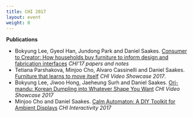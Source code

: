 ```yaml
---
title: CHI 2017
layout: event
weight: 0
---
```


**Publications**<br>
<ul>
	<li>Bokyung Lee, Gyeol Han, Jundong Park and Daniel Saakes. <a href="/projects/consumer_to_creator/"> Consumer to Creator: How households buy furniture to inform design and fabrication interfaces</a> <i>CHI'17 papers and notes</i></li>	 
	<li>Tetiana Parshakova, Minjoo Cho, Alvaro Cassinelli and Daniel Saakes. <a href="/projects/ratchair/">Furniture that learns to move itself</a> <i>CHI Video Showcase 2017</i>.</li>
	<li>Bokyung Lee, Jiwoo Hong, Jaeheung Surh and Daniel Saakes. <a href="/projects/ori-mandu"> Ori-mandu: Korean Dumpling into Whatever Shape You Want</a> <i>CHI Video Showcase 2017</i></li>	 
	<li>Minjoo Cho and Daniel Saakes. <a href="/projects/calm_automaton/"> Calm Automaton: A DIY Toolkit for Ambient Displays</a> <i>CHI Interactivity 2017</i></li>
</ul>

<br>
